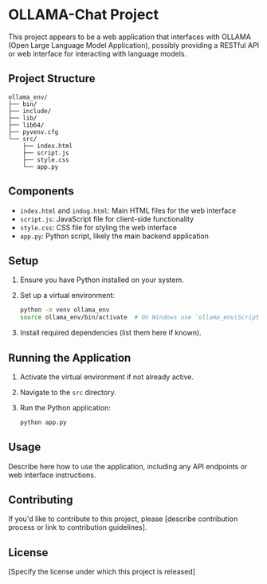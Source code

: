 # OLLAMA-Chat Project

This project appears to be a web application that interfaces with OLLAMA (Open Large Language Model Application), possibly providing a RESTful API or web interface for interacting with language models.

## Project Structure

```
ollama_env/
├── bin/
├── include/
├── lib/
├── lib64/
├── pyvenv.cfg
└── src/
    ├── index.html
    ├── script.js
    ├── style.css
    └── app.py
```

## Components

- `index.html` and `indog.html`: Main HTML files for the web interface
- `script.js`: JavaScript file for client-side functionality
- `style.css`: CSS file for styling the web interface
- `app.py`: Python script, likely the main backend application

## Setup

1. Ensure you have Python installed on your system.
2. Set up a virtual environment:

   ```bash
   python -m venv ollama_env
   source ollama_env/bin/activate  # On Windows use `ollama_env\Scripts\activate`
   ```

3. Install required dependencies (list them here if known).

## Running the Application

1. Activate the virtual environment if not already active.
2. Navigate to the `src` directory.
3. Run the Python application:

   ```bash
   python app.py
   ```

## Usage

Describe here how to use the application, including any API endpoints or web interface instructions.

## Contributing

If you'd like to contribute to this project, please [describe contribution process or link to contribution guidelines].

## License

[Specify the license under which this project is released]
